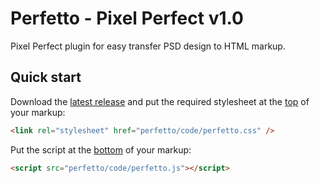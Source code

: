 # Perfetto - Pixel Perfect v1.0

Pixel Perfect plugin for easy transfer PSD design to HTML markup.

## Quick start

Download the [latest release](https://github.com/letscodeme/Perfetto/archive/master.zip) and put the required stylesheet at the [top](https://developer.yahoo.com/performance/rules.html#css_top) of your markup:

```html
<link rel="stylesheet" href="perfetto/code/perfetto.css" />
```

Put the script at the [bottom](https://developer.yahoo.com/performance/rules.html#js_bottom) of your markup:

```html
<script src="perfetto/code/perfetto.js"></script>
```